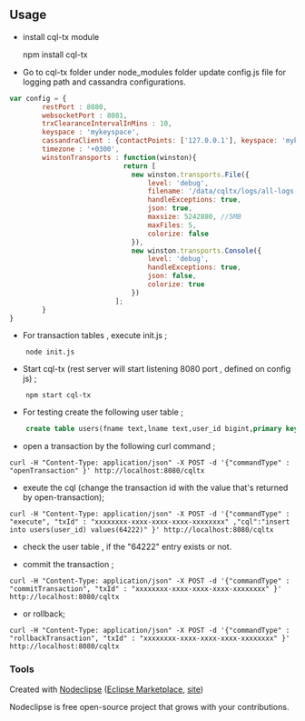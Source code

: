 
## Usage

- install  cql-tx module 

	npm install cql-tx

- Go to cql-tx folder under node_modules folder update config.js file for logging path and cassandra configurations.
```javascript
var config = {
		restPort : 8080,
		websocketPort : 8081,
		trxClearanceIntervalInMins : 10,
		keyspace : 'mykeyspace',
		cassandraClient : {contactPoints: ['127.0.0.1'], keyspace: 'mykeyspace'},
		timezone : '+0300',
		winstonTransports : function(winston){
							return [
		                      new winston.transports.File({
		                          level: 'debug',
		                          filename: '/data/cqltx/logs/all-logs.log',
		                          handleExceptions: true,
		                          json: true,
		                          maxsize: 5242880, //5MB
		                          maxFiles: 5,
		                          colorize: false
		                      }),
		                      new winston.transports.Console({
		                          level: 'debug',
		                          handleExceptions: true,
		                          json: false,
		                          colorize: true
		                      })
		                  ];
		}
}
```

- For transaction tables , execute init.js ;
```bashscript
	node init.js
```

- Start cql-tx (rest server will start listening 8080 port , defined on config js) ;
```bashscript
	npm start cql-tx
```

- For testing create the following user table ; 
```sql
	create table users(fname text,lname text,user_id bigint,primary key (user_id));
```
- open a transaction by the following curl command ;
```bashscript
curl -H "Content-Type: application/json" -X POST -d '{"commandType" : "openTransaction" }' http://localhost:8080/cqltx
```
- exeute the cql (change the transaction id with the value that's returned by open-transaction);
```bashscript
curl -H "Content-Type: application/json" -X POST -d '{"commandType" : "execute", "txId" : "xxxxxxxx-xxxx-xxxx-xxxx-xxxxxxxx" ,"cql":"insert into users(user_id) values(64222)" }' http://localhost:8080/cqltx
```

- check the user table ,  if the "64222" entry exists or not.

- commit the transaction ;
```bashscript
curl -H "Content-Type: application/json" -X POST -d '{"commandType" : "commitTransaction", "txId" : "xxxxxxxx-xxxx-xxxx-xxxx-xxxxxxxx" }' http://localhost:8080/cqltx
```

- or rollback;
```bashscript
curl -H "Content-Type: application/json" -X POST -d '{"commandType" : "rollbackTransaction", "txId" : "xxxxxxxx-xxxx-xxxx-xxxx-xxxxxxxx" }' http://localhost:8080/cqltx
```

### Tools

Created with [Nodeclipse](https://github.com/Nodeclipse/nodeclipse-1)
 ([Eclipse Marketplace](http://marketplace.eclipse.org/content/nodeclipse), [site](http://www.nodeclipse.org))   

Nodeclipse is free open-source project that grows with your contributions.

